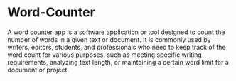 # Word-Counter
A word counter app is a software application or tool designed to count the number of words in a given text or document. It is commonly used by writers, editors, students, and professionals who need to keep track of the word count for various purposes, such as meeting specific writing requirements, analyzing text length, or maintaining a certain word limit for a document or project.
